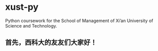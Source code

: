 # xust-py
Python coursework for the School of Management of Xi’an University of Science and Technology.
## 首先，西科大的友友们大家好！
